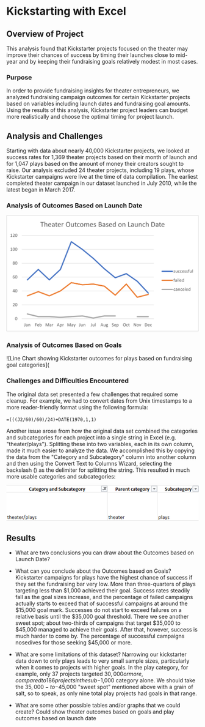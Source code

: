 # Kickstarting with Excel

## Overview of Project
This analysis found that Kickstarter projects focused on the theater may improve their chances of success by timing their launches close to mid-year and by 
keeping their fundraising goals relatively modest in most cases.   

### Purpose
In order to provide fundraising insights for theater entrepreneurs, we analyzed fundraising campaign outcomes for certain Kickstarter projects based on 
variables including launch dates and fundraising goal amounts. Using the results of this analysis, Kickstarter project leaders can budget more realistically and 
choose the optimal timing for project launch.

## Analysis and Challenges
Starting with data about nearly 40,000 Kickstarter projects, we looked at success rates for 1,369 theater projects based on their month of launch and for 1,047 
plays based on the amount of money their creators sought to raise. Our analysis excluded 24 theater projects, including 19 plays, whose Kickstarter campaigns were 
live at the time of data compilation. The earliest completed theater campaign in our dataset launched in July 2010, while the latest began in March 2017.



### Analysis of Outcomes Based on Launch Date
![Line chart showing theater Kickstarter outcomes based on month of launch](Theater_Outcomes_vs_Launch.png)

### Analysis of Outcomes Based on Goals
![Line Chart showing Kickstarter outcomes for plays based on fundraising goal categories](

### Challenges and Difficulties Encountered
The original data set presented a few challenges that required some cleanup. For example, we had to convert dates from Unix timestamps to a more reader-friendly format using 
the following formula:

`=(((J2/60)/60)/24)+DATE(1970,1,1)`

Another issue arose from how the original data set combined the categories and subcategories for each project into a single string in Excel (e.g. "theater/plays"). 
Splitting these into two variables, each in its own column, made it much easier to analyze the data. We accomplished this by copying the data from the "Category and Subcategory" column into another column and then using the Convert Text to Columns Wizard, selecting the backslash (\) as the delimiter for splitting the string. 
This resulted in much more usable categories and subcategories:

![screenshot of Parent Category and Subcategory fields in Excel](Categories_Screenshot.png)




## Results

- What are two conclusions you can draw about the Outcomes based on Launch Date?


- What can you conclude about the Outcomes based on Goals?
Kickstarter campaigns for plays have the highest chance of success if they set the fundraising bar very low. More than three-quarters of plays targeting less than 
$1,000 achieved their goal. Success rates steadily fall as the goal sizes increase, and the percentage of failed campaigns actually starts to exceed that of successful
campaigns at around the $15,000 goal mark. Successes do not start to exceed failures on a relative basis until the $35,000 goal threshold. There we see another 
sweet spot; about two-thirds of campaigns that target $35,000 to $45,000 managed to achieve their goals. After that, however, success is much harder to come by. 
The percentage of successful campaigns nosedives for those seeking $45,000 or more.

- What are some limitations of this dataset?
Narrowing our kickstarter data down to only plays leads to very small sample sizes, particularly when it comes to projects with higher goals. In the play
category, for example, only 37 projects targeted $30,000 or more, compared to 186 projects in the sub-$1,000 category alone. We should take the 
$35,000-to-$45,000 "sweet spot" mentioned above with a grain of salt, so to speak, as only nine total play projects had goals in that range.


- What are some other possible tables and/or graphs that we could create?
Could show theater outcomes based on goals and play outcomes based on launch date
